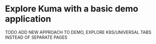 # Explore Kuma with a basic demo application

TODO ADD NEW APPROACH TO DEMO, EXPLORE K8S/UNIVERSAL TABS INSTEAD OF SEPARATE PAGES